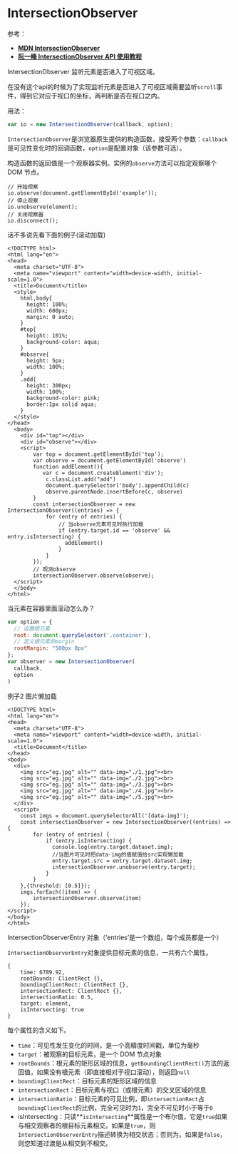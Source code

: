 # IntersectionObserver

参考：

- **[MDN IntersectionObserver](https://link.zhihu.com/?target=https%3A//developer.mozilla.org/zh-CN/docs/Web/API/IntersectionObserver)**
- **[阮一峰 IntersectionObserver API 使用教程](https://link.zhihu.com/?target=https%3A//www.ruanyifeng.com/blog/2016/11/intersectionobserver_api.html)**

IntersectionObserver 监听元素是否进入了可视区域。

在没有这个api的时候为了实现监听元素是否进入了可视区域需要监听`scroll`事件，得到它对应于视口的坐标，再判断是否在视口之内。

用法：

```javascript
var io = new IntersectionObserver(callback, option);
```

`IntersectionObserver`是浏览器原生提供的构造函数，接受两个参数：`callback`是可见性变化时的回调函数，`option`是配置对象（该参数可选）。

构造函数的返回值是一个观察器实例。实例的`observe`方法可以指定观察哪个 DOM 节点。

```
// 开始观察
io.observe(document.getElementById('example'));
// 停止观察
io.unobserve(element);
// 关闭观察器
io.disconnect();
```

话不多说先看下面的例子(滚动加载)

```
<!DOCTYPE html>
<html lang="en">
<head>
  <meta charset="UTF-8">
  <meta name="viewport" content="width=device-width, initial-scale=1.0">
  <title>Document</title>
  <style>
    html,body{
      height: 100%;
      width: 600px;
      margin: 0 auto;
    }
    #top{
      height: 101%;
      background-color: aqua;
    }
    #observe{
      height: 5px;
      width: 100%;
    }
    .add{
      height: 300px;
      width: 100%;
      background-color: pink;
      border:1px solid aqua;
    }
  </style>
</head>
  <body>
    <div id="top"></div>
    <div id="observe"></div>
    <script>
        var top = document.getElementById('top');
        var observe = document.getElementById('observe')
        function addElement(){
           var c = document.createElement('div');
            c.classList.add("add")
            document.querySelector('body').appendChild(c)
            observe.parentNode.insertBefore(c, observe)
        }
        const intersectionObserver = new IntersectionObserver((entries) => {
            for (entry of entries) {
                // 当observe元素可见时执行加载
                if (entry.target.id == 'observe' && entry.isIntersecting) {
                  addElement()
                }
            }
        });
        // 观测observe
        intersectionObserver.observe(observe);
  </script>
  </body>
</html>
```

当元素在容器里面滚动怎么办？

```javascript
var option = { 
  // 设置根元素  
  root: document.querySelector('.container'),
  // 定义根元素的margin
  rootMargin: "500px 0px" 
};
var observer = new IntersectionObserver(
  callback,
  option
)
```

例子2   图片懒加载

```
<!DOCTYPE html>
<html lang="en">
<head>
  <meta charset="UTF-8">
  <meta name="viewport" content="width=device-width, initial-scale=1.0">
  <title>Document</title>
</head>
<body>
  <div>
    <img src="eg.jpg" alt="" data-img="./1.jpg"><br>
    <img src="eg.jpg" alt="" data-img="./2.jpg"><br>
    <img src="eg.jpg" alt="" data-img="./3.jpg"><br>
    <img src="eg.jpg" alt="" data-img="./4.jpg"><br>
    <img src="eg.jpg" alt="" data-img="./5.jpg"><br>
  </div>
  <script>
    const imgs = document.querySelectorAll('[data-img]');
    const intersectionObserver = new IntersectionObserver((entries) => {
        for (entry of entries) {
            if (entry.isIntersecting) {
              console.log(entry.target.dataset.img);
              //当图片可见时把data-img的值赋值给src实现懒加载
              entry.target.src = entry.target.dataset.img;
              intersectionObserver.unobserve(entry.target);
            }
        }
    },{threshold: [0.5]});
    imgs.forEach((item) => {
        intersectionObserver.observe(item)
    });
</script>
</body>
</html>
```

IntersectionObserverEntry 对象（‘entries’是一个数组，每个成员都是一个）

`IntersectionObserverEntry`对象提供目标元素的信息，一共有六个属性。

```
{
    time: 6789.92,
    rootBounds: ClientRect {},
    boundingClientRect: ClientRect {},
    intersectionRect: ClientRect {},
    intersectionRatio: 0.5,
    target: element,
    isIntersecting: true
}
```

每个属性的含义如下。

- `time`：可见性发生变化的时间，是一个高精度时间戳，单位为毫秒
- `target`：被观察的目标元素，是一个 DOM 节点对象
- `rootBounds`：根元素的矩形区域的信息，`getBoundingClientRect()`方法的返回值，如果没有根元素（即直接相对于视口滚动），则返回`null`
- `boundingClientRect`：目标元素的矩形区域的信息
- `intersectionRect`：目标元素与视口（或根元素）的交叉区域的信息
- `intersectionRatio`：目标元素的可见比例，即`intersectionRect`占`boundingClientRect`的比例，完全可见时为`1`，完全不可见时小于等于`0`
- isIntersecting：只读**`isIntersecting`**属性是一个布尔值，它是`true`如果与相交观察者的根目标元素相交。如果是`true`，则`IntersectionObserverEntry`描述转换为相交状态；否则为。如果是`false`，则您知道过渡是从相交到不相交。